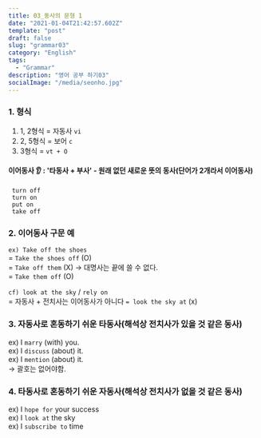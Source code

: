 ```yaml
---
title: 03_동사의 문형 1
date: "2021-01-04T21:42:57.602Z"
template: "post"
draft: false
slug: "grammar03"
category: "English"
tags:
  - "Grammar"
description: "영어 공부 하기03"
socialImage: "/media/seonho.jpg"
---
```

### 1. 형식
1. 1, 2형식 = 자동사 `vi`
2. 2, 5형식 = 보어 `c`
3. 3형식 = `vt + O`  

#### 이어동사 👂 : '타동사 + 부사' - 원래 없던 새로운 뜻의 동사(단어가 2개라서 이어동사)
```
 turn off
 turn on
 put on
 take off
```

### 2. 이어동사 구문 예
`ex) Take off the shoes`  
= `Take the shoes off` (O)  
= `Take off them` (X) → 대명사는 끝에 쓸 수 없다.  
= `Take them off` (O)  

`cf) look at the sky` / `rely on`  
= 자동사 + 전치사는 이어동사가 아니다 `= look the sky at` (x)

### 3. 자동사로 혼동하기 쉬운 타동사(해석상 전치사가 있을 것 같은 동사)
ex) I `marry` (with) you.  
ex) I `discuss` (about) it.  
ex) I `mention` (about) it.  
→ 괄호는 없어야함.

### 4. 타동사로 혼동하기 쉬운 자동사(해석상 전치사가 없을 것 같은 동사)
ex) I `hope for` your success  
ex) I `look at` the sky  
ex) I `subscribe to` time